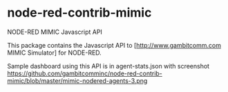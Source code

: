 # node-red-contrib-mimic

NODE-RED MIMIC Javascript API

This package contains the Javascript API to [http://www.gambitcomm.com MIMIC Simulator] for NODE-RED.

Sample dashboard using this API is in agent-stats.json with screenshot
https://github.com/gambitcomminc/node-red-contrib-mimic/blob/master/mimic-nodered-agents-3.png
